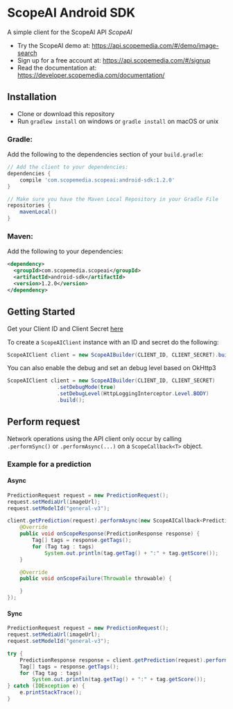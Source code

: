 ScopeAI Android SDK
======================

A simple client for the ScopeAI API _ScopeAI_

* Try the ScopeAI demo at: https://api.scopemedia.com/#/demo/image-search
* Sign up for a free account at: https://api.scopemedia.com/#/signup
* Read the documentation at: https://developer.scopemedia.com/documentation/

Installation
------------
* Clone or download this repository
* Run `gradlew install` on windows or `gradle install` on macOS or unix

### Gradle:

Add the following to the dependencies section of your `build.gradle`:

```groovy
// Add the client to your dependencies:
dependencies {
    compile 'com.scopemedia.scopeai:android-sdk:1.2.0'
}

// Make sure you have the Maven Local Repository in your Gradle File
repositories {
    mavenLocal()
}
```

### Maven:

Add the following to your dependencies:

```xml
<dependency>
  <groupId>com.scopemedia.scopeai</groupId>
  <artifactId>android-sdk</artifactId>
  <version>1.2.0</version>
</dependency>
```

Getting Started
---------------
Get your Client ID and Client Secret [here](https://api.scopemedia.com/#/dashboard/products/ScopeAI/)

To create a `ScopeAIClient` instance with an ID and secret do the following:

```java
ScopeAIClient client = new ScopeAIBuilder(CLIENT_ID, CLIENT_SECRET).build();
```

You can also enable the debug and set an debug level based on OkHttp3

```java
ScopeAIClient client = new ScopeAIBuilder(CLIENT_ID, CLIENT_SECRET)
                .setDebugMode(true)
                .setDebugLevel(HttpLoggingInterceptor.Level.BODY)
                .build();
```

Perform request
-------------------
Network operations using the API client only occur by calling `.performSync()` or `.performAsync(...)` on a
`ScopeCallback<T>` object.

### Example for a prediction
#### Async
```java
PredictionRequest request = new PredictionRequest();
request.setMediaUrl(imageUrl);
request.setModelId("general-v3");

client.getPrediction(request).performAsync(new ScopeAICallback<PredictionResponse>() {
    @Override
    public void onScopeResponse(PredictionResponse response) {
        Tag[] tags = response.getTags();
        for (Tag tag : tags)
            System.out.println(tag.getTag() + ":" + tag.getScore());
    }

    @Override
    public void onScopeFailure(Throwable throwable) {

    }
});
```

#### Sync
```java
PredictionRequest request = new PredictionRequest();
request.setMediaUrl(imageUrl);
request.setModelId("general-v3");

try {
    PredictionResponse response = client.getPrediction(request).performSync();
    Tag[] tags = response.getTags();
    for (Tag tag : tags)
        System.out.println(tag.getTag() + ":" + tag.getScore());
} catch (IOException e) {
    e.printStackTrace();
}
```